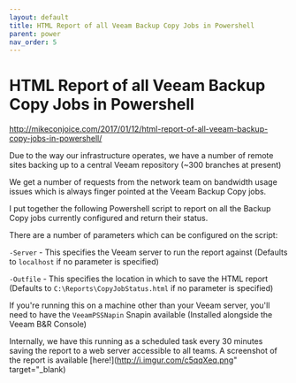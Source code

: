 ```yaml
---
layout: default
title: HTML Report of all Veeam Backup Copy Jobs in Powershell
parent: power
nav_order: 5
---
```


# HTML Report of all Veeam Backup Copy Jobs in Powershell

http://mikeconjoice.com/2017/01/12/html-report-of-all-veeam-backup-copy-jobs-in-powershell/

Due to the way our infrastructure operates, we have a number of remote sites backing up to a central Veeam repository (~300 branches at present)

We get a number of requests from the network team on bandwidth usage issues which is always finger pointed at the Veeam Backup Copy jobs.

I put together the following Powershell script to report on all the Backup Copy jobs currently configured and return their status.

There are a number of parameters which can be configured on the script:

`-Server` - This specifies the Veeam server to run the report against (Defaults to `localhost` if no parameter is specified)

`-Outfile` - This specifies the location in which to save the HTML report (Defaults to `C:\Reports\CopyJobStatus.html` if no parameter is specified)

If you're running this on a machine other than your Veeam server, you'll need to have the `VeeamPSSNapin` Snapin available (Installed alongside the Veeam B&R Console)

Internally, we have this running as a scheduled task every 30 minutes saving the report to a web server accessible to all teams. A screenshot of the report is available [here!](http://i.imgur.com/c5qqXeq.png" target="_blank)
